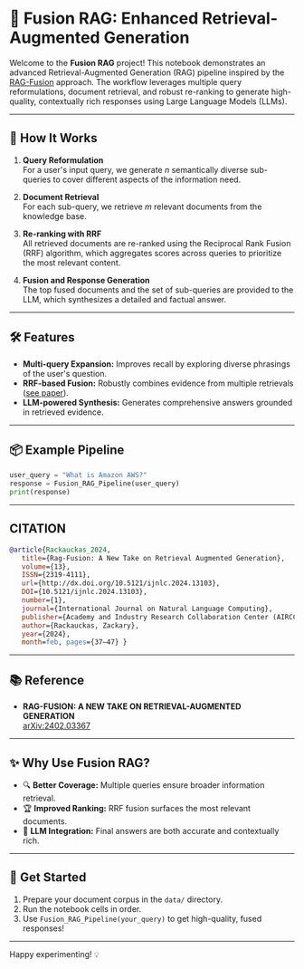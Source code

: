 # 🚀 Fusion RAG: Enhanced Retrieval-Augmented Generation

Welcome to the **Fusion RAG** project! This notebook demonstrates an advanced Retrieval-Augmented Generation (RAG) pipeline inspired by the [RAG-Fusion](https://arxiv.org/pdf/2402.03367) approach. The workflow leverages multiple query reformulations, document retrieval, and robust re-ranking to generate high-quality, contextually rich responses using Large Language Models (LLMs).

---

## 🧩 How It Works

1. **Query Reformulation**  
    For a user's input query, we generate _n_ semantically diverse sub-queries to cover different aspects of the information need.

2. **Document Retrieval**  
    For each sub-query, we retrieve _m_ relevant documents from the knowledge base.

3. **Re-ranking with RRF**  
    All retrieved documents are re-ranked using the Reciprocal Rank Fusion (RRF) algorithm, which aggregates scores across queries to prioritize the most relevant content.

4. **Fusion and Response Generation**  
    The top fused documents and the set of sub-queries are provided to the LLM, which synthesizes a detailed and factual answer.

---

## 🛠️ Features

- **Multi-query Expansion:** Improves recall by exploring diverse phrasings of the user's question.
- **RRF-based Fusion:** Robustly combines evidence from multiple retrievals ([see paper](https://arxiv.org/pdf/2402.03367)).
- **LLM-powered Synthesis:** Generates comprehensive answers grounded in retrieved evidence.

---

## 📦 Example Pipeline

```python
user_query = "What is Amazon AWS?"
response = Fusion_RAG_Pipeline(user_query)
print(response)
```

---
## CITATION
```bibtex
@article{Rackauckas_2024,
   title={Rag-Fusion: A New Take on Retrieval Augmented Generation},
   volume={13},
   ISSN={2319-4111},
   url={http://dx.doi.org/10.5121/ijnlc.2024.13103},
   DOI={10.5121/ijnlc.2024.13103},
   number={1},
   journal={International Journal on Natural Language Computing},
   publisher={Academy and Industry Research Collaboration Center (AIRCC)},
   author={Rackauckas, Zackary},
   year={2024},
   month=feb, pages={37–47} }

```
---

## 📚 Reference

- **RAG-FUSION: A NEW TAKE ON RETRIEVAL-AUGMENTED GENERATION**  
  [arXiv:2402.03367](https://arxiv.org/pdf/2402.03367)

---

## ✨ Why Use Fusion RAG?

- 🔍 **Better Coverage:** Multiple queries ensure broader information retrieval.
- 🏆 **Improved Ranking:** RRF fusion surfaces the most relevant documents.
- 🤖 **LLM Integration:** Final answers are both accurate and contextually rich.

---

## 🚦 Get Started

1. Prepare your document corpus in the `data/` directory.
2. Run the notebook cells in order.
3. Use `Fusion_RAG_Pipeline(your_query)` to get high-quality, fused responses!

---

Happy experimenting! 💡